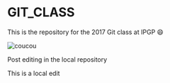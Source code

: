 # GIT_CLASS

This is the repository for the 2017 Git class at IPGP :smile:

![coucou](http://blog.shanegraphique.com/wp-content/uploads/2014/09/carlsberg-beer-pub-earth-terre-astronaute-numerik.jpg)

Post editing in the local repository

This is a local edit

